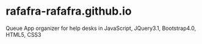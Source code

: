 # rafafra-rafafra.github.io
Queue App organizer for help desks in JavaScript, JQuery3.1, Bootstrap4.0, HTML5, CSS3
